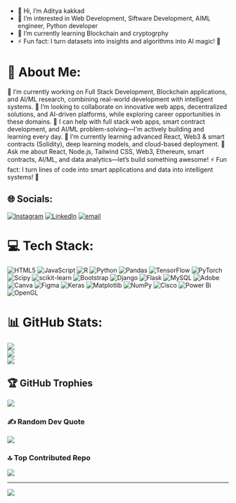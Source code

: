 - 👋 Hi, I’m Aditya kakkad
- 👀 I’m interested in Web Development, Siftware Development, AIML engineer, Python developer
- 🌱 I’m currently learning Blockchain and cryptogrphy
- ⚡ Fun fact:  I turn datasets into insights and algorithms into AI magic! 🚀

# 💫 About Me:
🔭 I’m currently working on Full Stack Development, Blockchain applications, and AI/ML research, combining real-world development with intelligent systems.
👯 I’m looking to collaborate on innovative web apps, decentralized solutions, and AI-driven platforms, while exploring career opportunities in these domains.
🤝 I can help with full stack web apps, smart contract development, and AI/ML problem-solving—I'm actively building and learning every day.
🌱 I’m currently learning advanced React, Web3 & smart contracts (Solidity), deep learning models, and cloud-based deployment.
💬 Ask me about React, Node.js, Tailwind CSS, Web3, Ethereum, smart contracts, AI/ML, and data analytics—let’s build something awesome!
⚡ Fun fact: I turn lines of code into smart applications and data into intelligent systems! 🚀

## 🌐 Socials:
[![Instagram](https://img.shields.io/badge/Instagram-%23E4405F.svg?logo=Instagram&logoColor=white)](https://www.instagram.com/adityakakkad__22?igsh=MTljdXVvbHI1MnBrMg%3D%3D&utm_source=qr ) [![LinkedIn](https://img.shields.io/badge/LinkedIn-%230077B5.svg?logo=linkedin&logoColor=white)](https://www.linkedin.com/in/aditya-kakkad-045689225?utm_source=share&utm_campaign=share_via&utm_content=profile&utm_medium=ios_app )  [![email](https://img.shields.io/badge/Email-D14836?logo=gmail&logoColor=white)](mailto:kakkadaditya65@gmail.com) 

# 💻 Tech Stack:
![HTML5](https://img.shields.io/badge/html5-%23E34F26.svg?style=for-the-badge&logo=html5&logoColor=white) ![JavaScript](https://img.shields.io/badge/javascript-%23323330.svg?style=for-the-badge&logo=javascript&logoColor=%23F7DF1E) ![R](https://img.shields.io/badge/r-%23276DC3.svg?style=for-the-badge&logo=r&logoColor=white) ![Python](https://img.shields.io/badge/python-3670A0?style=for-the-badge&logo=python&logoColor=ffdd54) ![Pandas](https://img.shields.io/badge/pandas-%23150458.svg?style=for-the-badge&logo=pandas&logoColor=white) ![TensorFlow](https://img.shields.io/badge/TensorFlow-%23FF6F00.svg?style=for-the-badge&logo=TensorFlow&logoColor=white) ![PyTorch](https://img.shields.io/badge/PyTorch-%23EE4C2C.svg?style=for-the-badge&logo=PyTorch&logoColor=white) ![Scipy](https://img.shields.io/badge/SciPy-%230C55A5.svg?style=for-the-badge&logo=scipy&logoColor=%white) ![scikit-learn](https://img.shields.io/badge/scikit--learn-%23F7931E.svg?style=for-the-badge&logo=scikit-learn&logoColor=white) ![Bootstrap](https://img.shields.io/badge/bootstrap-%238511FA.svg?style=for-the-badge&logo=bootstrap&logoColor=white) ![Django](https://img.shields.io/badge/django-%23092E20.svg?style=for-the-badge&logo=django&logoColor=white) ![Flask](https://img.shields.io/badge/flask-%23000.svg?style=for-the-badge&logo=flask&logoColor=white) ![MySQL](https://img.shields.io/badge/mysql-4479A1.svg?style=for-the-badge&logo=mysql&logoColor=white) ![Adobe](https://img.shields.io/badge/adobe-%23FF0000.svg?style=for-the-badge&logo=adobe&logoColor=white) ![Canva](https://img.shields.io/badge/Canva-%2300C4CC.svg?style=for-the-badge&logo=Canva&logoColor=white) ![Figma](https://img.shields.io/badge/figma-%23F24E1E.svg?style=for-the-badge&logo=figma&logoColor=white) ![Keras](https://img.shields.io/badge/Keras-%23D00000.svg?style=for-the-badge&logo=Keras&logoColor=white) ![Matplotlib](https://img.shields.io/badge/Matplotlib-%23ffffff.svg?style=for-the-badge&logo=Matplotlib&logoColor=black) ![NumPy](https://img.shields.io/badge/numpy-%23013243.svg?style=for-the-badge&logo=numpy&logoColor=white) ![Cisco](https://img.shields.io/badge/cisco-%23049fd9.svg?style=for-the-badge&logo=cisco&logoColor=black) ![Power Bi](https://img.shields.io/badge/power_bi-F2C811?style=for-the-badge&logo=powerbi&logoColor=black) ![OpenGL](https://img.shields.io/badge/OpenGL-white?logo=OpenGL&style=for-the-badge)
# 📊 GitHub Stats:
![](https://github-readme-stats.vercel.app/api?username=MaqboolSaiyed&theme=dark&hide_border=false&include_all_commits=true&count_private=true)<br/>
![](https://github-readme-streak-stats.herokuapp.com/?user=MaqboolSaiyed&theme=dark&hide_border=false)<br/>
![](https://github-readme-stats.vercel.app/api/top-langs/?username=MaqboolSaiyed&theme=dark&hide_border=false&include_all_commits=true&count_private=true&layout=compact)

## 🏆 GitHub Trophies
![](https://github-profile-trophy.vercel.app/?username=MaqboolSaiyed&theme=dark&no-frame=true&no-bg=true&margin-w=4)

### ✍️ Random Dev Quote
![](https://quotes-github-readme.vercel.app/api?type=horizontal&theme=dark)

### 🔝 Top Contributed Repo
![](https://github-contributor-stats.vercel.app/api?username=MaqboolSaiyed&limit=5&theme=dark&combine_all_yearly_contributions=true)

---
[![](https://visitcount.itsvg.in/api?id=MaqboolSaiyed&icon=2&color=12)](https://visitcount.itsvg.in)

<!-- Proudly created with GPRM ( https://gprm.itsvg.in ) --><!---
adity4545/adity4545 is a ✨ special ✨ repository because its `README.md` (this file) appears on your GitHub profile.
You can click the Preview link to take a look at your changes.
--->


